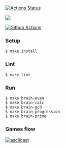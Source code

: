 [![Actions Status](https://github.com/mmolostvova/frontend-project-lvl1/workflows/hexlet-check/badge.svg)](https://github.com/mmolostvova/frontend-project-lvl1/actions)

<a href="https://codeclimate.com/github/codeclimate/codeclimate/maintainability"><img src="https://api.codeclimate.com/v1/badges/a99a88d28ad37a79dbf6/maintainability" /></a>

[![Github Actions](https://github.com/mmolostvova/frontend-project-lvl1/workflows/Linter/badge.svg)](https://github.com/mmolostvova/frontend-project-lvl1/actions)

### Setup
```
$ make install
```
### Lint
```
$ make lint
```
### Run
```
$ make brain-even
$ make brain-calc
$ make brain-gcd
$ make brain-progression
$ make brain-prime
```
### Games flow
[![asciicast](https://asciinema.org/a/U6dQ3duHxOD0HNie7DbbdTDDw.svg)](https://asciinema.org/a/Lqwd1YnQUPAtwh6xeSrbdK6pC)

